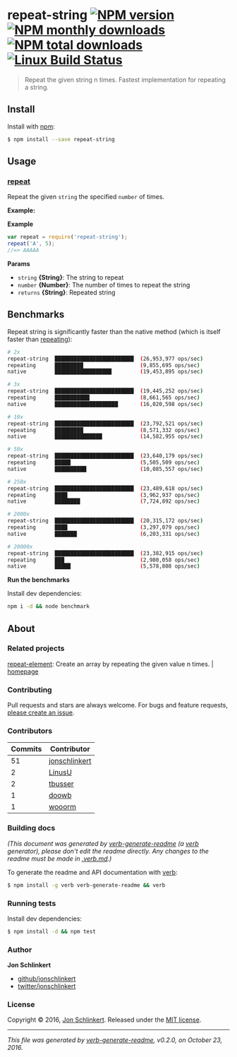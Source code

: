 # repeat-string [![NPM version](https://img.shields.io/npm/v/repeat-string.svg?style=flat)](https://www.npmjs.com/package/repeat-string) [![NPM monthly downloads](https://img.shields.io/npm/dm/repeat-string.svg?style=flat)](https://npmjs.org/package/repeat-string)  [![NPM total downloads](https://img.shields.io/npm/dt/repeat-string.svg?style=flat)](https://npmjs.org/package/repeat-string) [![Linux Build Status](https://img.shields.io/travis/jonschlinkert/repeat-string.svg?style=flat&label=Travis)](https://travis-ci.org/jonschlinkert/repeat-string)

> Repeat the given string n times. Fastest implementation for repeating a string.


































































<extoc></extoc>

## Install

Install with [npm](https://www.npmjs.com/):

```sh
$ npm install --save repeat-string
```

## Usage

### [repeat](index.js#L41)

Repeat the given `string` the specified `number` of times.

**Example:**

**Example**

```js
var repeat = require('repeat-string');
repeat('A', 5);
//=> AAAAA
```

**Params**

* `string` **{String}**: The string to repeat
* `number` **{Number}**: The number of times to repeat the string
* `returns` **{String}**: Repeated string

## Benchmarks

Repeat string is significantly faster than the native method (which is itself faster than [repeating](https://github.com/sindresorhus/repeating)):

```sh
# 2x
repeat-string  █████████████████████████  (26,953,977 ops/sec)
repeating      █████████                  (9,855,695 ops/sec)
native         ██████████████████         (19,453,895 ops/sec)

# 3x
repeat-string  █████████████████████████  (19,445,252 ops/sec)
repeating      ███████████                (8,661,565 ops/sec)
native         ████████████████████       (16,020,598 ops/sec)

# 10x
repeat-string  █████████████████████████  (23,792,521 ops/sec)
repeating      █████████                  (8,571,332 ops/sec)
native         ███████████████            (14,582,955 ops/sec)

# 50x
repeat-string  █████████████████████████  (23,640,179 ops/sec)
repeating      █████                      (5,505,509 ops/sec)
native         ██████████                 (10,085,557 ops/sec)

# 250x
repeat-string  █████████████████████████  (23,489,618 ops/sec)
repeating      ████                       (3,962,937 ops/sec)
native         ████████                   (7,724,892 ops/sec)

# 2000x
repeat-string  █████████████████████████  (20,315,172 ops/sec)
repeating      ████                       (3,297,079 ops/sec)
native         ███████                    (6,203,331 ops/sec)

# 20000x
repeat-string  █████████████████████████  (23,382,915 ops/sec)
repeating      ███                        (2,980,058 ops/sec)
native         █████                      (5,578,808 ops/sec)
```

**Run the benchmarks**

Install dev dependencies:

```sh
npm i -d && node benchmark
```

## About

### Related projects

[repeat-element](https://www.npmjs.com/package/repeat-element): Create an array by repeating the given value n times. | [homepage](https://github.com/jonschlinkert/repeat-element "Create an array by repeating the given value n times.")

### Contributing

Pull requests and stars are always welcome. For bugs and feature requests, [please create an issue](../../issues/new).

### Contributors

| **Commits** | **Contributor**<br/> | 
| --- | --- |
| 51 | [jonschlinkert](https://github.com/jonschlinkert) |
| 2 | [LinusU](https://github.com/LinusU) |
| 2 | [tbusser](https://github.com/tbusser) |
| 1 | [doowb](https://github.com/doowb) |
| 1 | [wooorm](https://github.com/wooorm) |

### Building docs

_(This document was generated by [verb-generate-readme](https://github.com/verbose/verb-generate-readme) (a [verb](https://github.com/verbose/verb) generator), please don't edit the readme directly. Any changes to the readme must be made in [.verb.md](.verb.md).)_

To generate the readme and API documentation with [verb](https://github.com/verbose/verb):

```sh
$ npm install -g verb verb-generate-readme && verb
```

### Running tests

Install dev dependencies:

```sh
$ npm install -d && npm test
```

### Author

**Jon Schlinkert**

* [github/jonschlinkert](https://github.com/jonschlinkert)
* [twitter/jonschlinkert](http://twitter.com/jonschlinkert)

### License

Copyright © 2016, [Jon Schlinkert](http://github.com/jonschlinkert).
Released under the [MIT license](https://github.com/jonschlinkert/repeat-string/blob/master/LICENSE).

***

_This file was generated by [verb-generate-readme](https://github.com/verbose/verb-generate-readme), v0.2.0, on October 23, 2016._